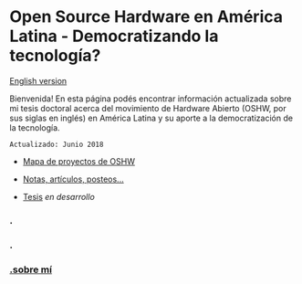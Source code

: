 # Open Source Hardware en América Latina - Democratizando la tecnología?


[English version](../README.md)


Bienvenida! En esta página podés encontrar información actualizada sobre mi tesis doctoral acerca del movimiento de Hardware Abierto (OSHW, por sus siglas en inglés) en América Latina y su aporte a la democratización de la tecnología. 

```
Actualizado: Junio 2018
```

- [Mapa de proyectos de OSHW](https://github.com/thessaly/OpenHWMap)

- [Notas, artículos, posteos...](proyectos.md)

- [Tesis](tesis.md) _en desarrollo_

### .
### .
### [.sobre mí](yo.md)
